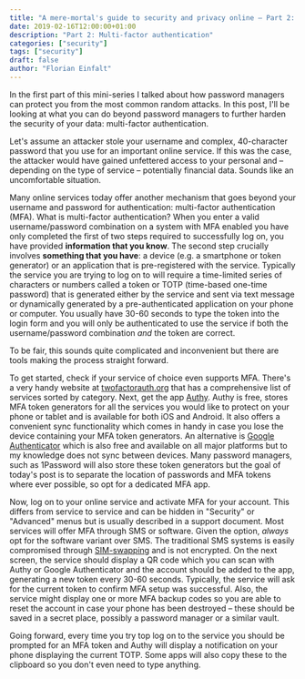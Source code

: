 ```yaml
---
title: "A mere-mortal's guide to security and privacy online – Part 2: Multi-factor authentication"
date: 2019-02-16T12:00:00+01:00
description: "Part 2: Multi-factor authentication"
categories: ["security"]
tags: ["security"]
draft: false
author: "Florian Einfalt"
---
```

In the first part of this mini-series I talked about how password managers can protect you from the most common random attacks. In this post, I'll be looking at what you can do beyond password managers to further harden the security of your data: multi-factor authentication.
<!--more-->

Let's assume an attacker stole your username and complex, 40-character password that you use for an important online service. If this was the case, the attacker would have gained unfettered access to your personal and – depending on the type of service – potentially financial data. Sounds like an uncomfortable situation.

Many online services today offer another mechanism that goes beyond your username and password for authentication: multi-factor authentication (MFA). What is multi-factor authentication? When you enter a valid username/password combination on a system with MFA enabled you have only completed the first of two steps required to successfully log on, you have provided **information that you know**. The second step crucially involves **something that you have**: a device (e.g. a smartphone or token generator) or an application that is pre-registered with the service. Typically the service you are trying to log on to will require a time-limited series of characters or numbers called a token or TOTP (time-based one-time password) that is generated either by the service and sent via text message or dynamically generated by a pre-authenticated application on your phone or computer. You usually have 30-60 seconds to type the token into the login form and you will only be authenticated to use the service if both the username/password combination _and_ the token are correct.

To be fair, this sounds quite complicated and inconvenient but there are tools making the process straight forward.

To get started, check if your service of choice even supports MFA. There's a very handy website at [twofactorauth.org](https://twofactorauth.org) that has a comprehensive list of services sorted by category. Next, get the app [Authy](https://authy.com). Authy is free, stores MFA token generators for all the services you would like to protect on your phone or tablet and is available for both iOS and Android. It also offers a convenient sync functionality which comes in handy in case you lose the device containing your MFA token generators. An alternative is [Google Authenticator](https://support.google.com/accounts/answer/1066447?co=GENIE.Platform%3DAndroid&hl=en) which is also free and available on all major platforms but to my knowledge does not sync between devices. Many password managers, such as 1Password will also store these token generators but the goal of today's post is to separate the location of passwords and MFA tokens where ever possible, so opt for a dedicated MFA app.

Now, log on to your online service and activate MFA for your account. This differs from service to service and can be hidden in "Security" or "Advanced" menus but is usually described in a support document. Most services will offer MFA through SMS or software. Given the option, *always* opt for the software variant over SMS. The traditional SMS systems is easily compromised through [SIM-swapping](https://en.wikipedia.org/wiki/SIM_swap_scam) and is not encrypted. On the next screen, the service should display a QR code which you can scan with Authy or Google Authenticator and the account should be added to the app, generating a new token every 30-60 seconds. Typically, the service will ask for the current token to confirm MFA setup was successful. Also, the service might display one or more MFA backup codes so you are able to reset the account in case your phone has been destroyed – these should be saved in a secret place, possibly a password manager or a similar vault.

Going forward, every time you try top log on to the service you should be prompted for an MFA token and Authy will display a notification on your phone displaying the current TOTP. Some apps will also copy these to the clipboard so you don't even need to type anything.